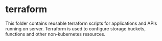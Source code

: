 # terraform

This folder contains reusable terraform scripts for applications and APIs
running on server. Terraform is used to configure storage buckets, functions
and other non-kubernetes resources.
